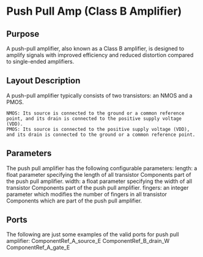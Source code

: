 # Push Pull Amp (Class B Amplifier)
## Purpose
A push-pull amplifier, also known as a Class B amplifier, is designed to amplify signals with improved efficiency and reduced distortion compared to single-ended amplifiers.
## Layout Description

A push-pull amplifier typically consists of two transistors: an NMOS and a PMOS.

    NMOS: Its source is connected to the ground or a common reference point, and its drain is connected to the positive supply voltage (VDD).
    PMOS: Its source is connected to the positive supply voltage (VDD), and its drain is connected to the ground or a common reference point.

## Parameters
The push pull amplifier has the following configurable parameters:
length: a float parameter specifying the length of all transistor Components part of the push pull amplifier.
width: a float parameter specifying the width of all transistor Components part of the push pull amplifier.
fingers: an integer parameter which modifies the number of fingers in all transistor Components which are part of the push pull amplifier.
## Ports
The following are just some examples of the valid ports for push pull amplifier:
ComponentRef_A_source_E
ComponentRef_B_drain_W
ComponentRef_A_gate_E